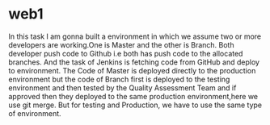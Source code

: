 # web1
In this task I am gonna built a environment in which we assume two or more developers are working.One is Master and the other is Branch. Both developer push code to Github i.e both has push code to the allocated branches. And the task of Jenkins is fetching code from GitHub and deploy to environment. The Code of Master is deployed directly to the production environment but the code of Branch first is deployed to the testing environment and then tested by the Quality Assessment Team and if approved then they deployed to the same production environment,here we use git merge. But for testing and Production, we have to use the same type of environment.
